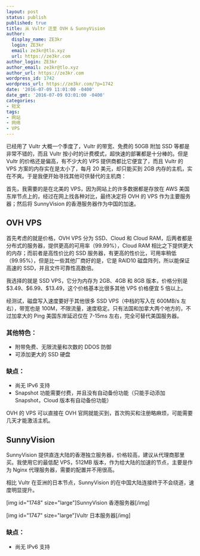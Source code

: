 ```yaml
---
layout: post
status: publish
published: true
title: 从 Vultr 迁至 OVH & SunnyVision
author:
  display_name: ZE3kr
  login: ZE3kr
  email: ze3kr@tlo.xyz
  url: https://ze3kr.com
author_login: ZE3kr
author_email: ze3kr@tlo.xyz
author_url: https://ze3kr.com
wordpress_id: 1742
wordpress_url: https://ze3kr.com/?p=1742
date: '2016-07-09 11:01:00 -0400'
date_gmt: '2016-07-09 03:01:00 -0400'
categories:
- 短文
tags:
- 网站
- 网络
- VPS
---
```

<p>已经用了 Vultr 大概一个季度了，Vultr 的带宽、免费的 50GB 附加 SSD 等都是非常不错的，而且 Vultr 按小时的计费模式，超快速的部署都是十分棒的。但是 Vultr 的价格还是偏高，有不少大的 VPS 提供商都比它便宜了，而且 Vultr 的 VPS 方案的内存实在是太小了，每月 20 美元，却只能买到 2GB 内存的主机，实在不爽。于是我便开始寻找其他可供替代的主机商：<!--more--></p>
<p>首先，我需要的是在北美的 VPS，因为网站上的许多数据都是存放在 AWS 美国东岸节点上的，经过在网上找各种对比，最终决定将 OVH 的 VPS 作为主要服务器；然后将 SunnyVision 的香港服务器作为中国的加速。</p>
<h2>OVH VPS</h2>
<p>首先考虑的就是价格，OVH VPS 分为 SSD、Cloud 和 Cloud RAM，后两者都是分布式的服务器，提供更高的可用率（99.99%），Cloud RAM 相比之下提供更大的内存；而前者是高性价比的 SSD 服务器，有更高的性价比，可用率稍低（99.95%），但是比一些其他厂商好的是，它是 RAID10 磁盘阵列，所以能保证高速的 SSD，并且文件可靠性高数倍。</p>
<p>我选择的就是 SSD VPS，它分为内存为 2GB、4GB 和 8GB 版本，价格分别是 $3.49、$6.99、$13.49，这个价格基本比很多其他 VPS 价格便宜 5 倍以上。</p>
<p>经测试，磁盘写入速度要好于其他很多 SSD VPS（中档的写入在 600MB/s 左右），带宽也是 100M，不限流量，速度稳定。只有法国和加拿大两个地方的，不过加拿大的 Ping 美国东岸延迟仅在 7-15ms 左右，完全可替代美国服务器。</p>
<h3>其他特色：</h3>
<ul>
<li>附带免费、无限流量和次数的 DDOS 防御</li>
<li>可添加更大的 SSD 硬盘</li>
</ul>
<h3>缺点：</h3>
<ul>
<li>尚无 IPv6 支持</li>
<li>Snapshot 功能需要付费，并且没有自动备份功能（只能手动添加 Snapshot，Cloud 版本有自动备份功能）</li>
</ul>
<p>OVH 的 VPS 可以直接在 OVH 官网就能买到，首次购买和注册略麻烦，可能需要几天才能激活主机。</p>
<h2>SunnyVision</h2>
<p>SunnyVision 提供直连大陆的香港独立服务器，价格较高，建议从代理商那里买。我使用它的最低配 VPS，512MB 版本，作为给大陆的加速的节点，主要是作为 Nginx 代理服务器，需要的配置并不用很高。</p>
<p>相比 Vultr 在亚洲的日本节点，SunnyVision 的在中国大陆连接终于不会绕道，速度明显提升。</p>
<p>[img id="1748" size="large"]SunnyVision 香港服务器[/img]</p>
<p>[img id="1747" size="large"]Vultr 日本服务器[/img]</p>
<h3>缺点：</h3>
<ul>
<li>尚无 IPv6 支持</li>
</ul>
<h2></h2>
<h2></h2>
